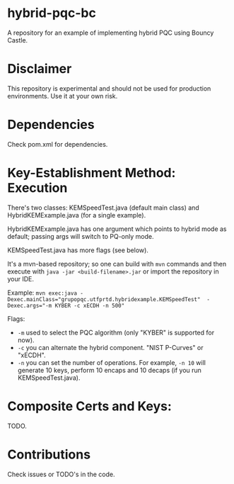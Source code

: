 # hybrid-pqc-bc

A repository for an example of implementing hybrid PQC using Bouncy Castle.

# Disclaimer

This repository is experimental and should not be used for production environments. Use it at your own risk.

# Dependencies

Check pom.xml for dependencies. 

# Key-Establishment Method: Execution

There's two classes: KEMSpeedTest.java (default main class) and HybridKEMExample.java (for a single example).

HybridKEMExample.java has one argument which points to hybrid mode as default; passing args will switch to PQ-only mode. 

KEMSpeedTest.java has more flags (see below). 

It's a mvn-based repository; so one can build with `mvn` commands and then execute with `java -jar <build-filename>.jar` or import the repository in your IDE.

Example: `mvn exec:java -Dexec.mainClass="grupopqc.utfprtd.hybridexample.KEMSpeedTest"  -Dexec.args="-m KYBER -c xECDH -n 500"`

Flags:

- `-m` used to select the PQC algorithm (only "KYBER" is supported for now).
- `-c` you can alternate the hybrid component. "NIST P-Curves" or "xECDH".
- `-n` you can set the number of operations. For example, `-n 10` will generate 10 keys, perform 10 encaps and 10 decaps (if you run KEMSpeedTest.java).


# Composite Certs and Keys:

TODO.

# Contributions

Check issues or TODO's in the code. 
